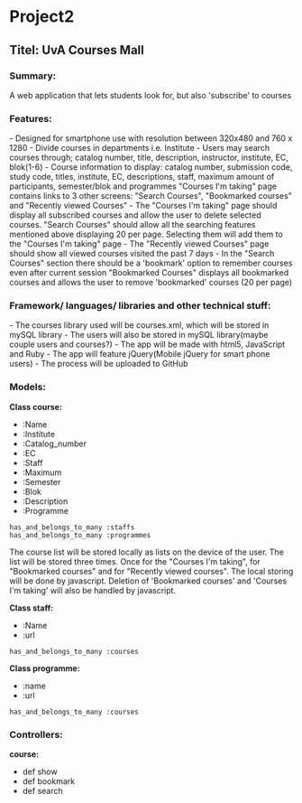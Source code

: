 <h1>Project2</h1>

<h2>Titel: UvA Courses Mall</h2>

<h3>Summary:</h3>
A web application that lets students look for, but also 'subscribe' to courses

<h3>Features:</h3>
  - Designed for smartphone use with resolution between 320x480 and 760 x 1280
  - Divide courses in departments i.e. Institute
  - Users may search courses through; catalog number, title, description, instructor, institute, EC, blok(1-6)
  - Course information to display: catalog number, submission code, study code, titles, institute, EC, descriptions, staff, maximum amount 
  of participants, semester/blok and programmes
  "Courses I'm taking" page contains links to 3 other screens: "Search Courses", "Bookmarked courses" and "Recently viewed Courses"
  - The "Courses I'm taking" page should display all subscribed courses and allow the user to delete selected courses. 
  "Search Courses" should allow all the searching features mentioned above displaying 20 per page. Selecting them will add
  them to the "Courses I'm taking" page
  - The "Recently viewed Courses" page should show all viewed courses visited the past 7 days
  - In the "Search Courses" section there should be a 'bookmark' option to remember courses even after current session
  "Bookmarked Courses" displays all bookmarked courses and allows the user to remove 'bookmarked' courses (20 per page)
  
<h3>Framework/ languages/ libraries and other technical stuff:</h3>
  - The courses library used will be courses.xml, which will be stored in mySQL library
  - The users will also be stored in mySQL library(maybe couple users and courses?)
  - The app will be made with html5, JavaScript and Ruby
  - The app will feature jQuery(Mobile jQuery for smart phone users)
  - The process will be uploaded to GitHub

<h3>Models:</h3>

**Class course:**

  - :Name
  - :Institute 
  - :Catalog_number
  - :EC
  - :Staff 
  - :Maximum
  - :Semester
  - :Blok
  - :Description
  - :Programme

`has_and_belongs_to_many :staffs`
<br>
`has_and_belongs_to_many :programmes`

The course list will be stored locally as lists on the device of the user. The list will be stored three 
times. Once for the "Courses I'm taking", for "Bookmarked courses" and for "Recently viewed courses". The local
storing will be done by javascript. Deletion of 'Bookmarked courses' and 'Courses I'm taking' will also be 
handled by javascript.

**Class staff:**

 -  :Name
 -  :url

`has_and_belongs_to_many :courses`

**Class programme:**

  - :name
  - :url

`has_and_belongs_to_many :courses`


<h3>Controllers: </h3>

**course:**

- def show
- def bookmark
- def search
